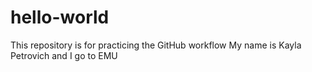 # hello-world
This repository is for practicing the GitHub workflow
My name is Kayla Petrovich and I go to EMU
